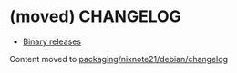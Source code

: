 # (moved) CHANGELOG
* [Binary releases](https://github.com/robert7/nixnote2/releases)

Content moved to [packaging/nixnote21/debian/changelog](https://github.com/robert7/nixnote2/blob/master/packaging/nixnote21/debian/changelog)
